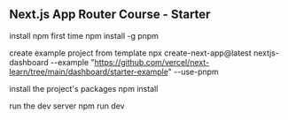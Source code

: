 ## Next.js App Router Course - Starter

install npm first time
	npm install -g pnpm

create example project from template
	npx create-next-app@latest nextjs-dashboard --example "https://github.com/vercel/next-learn/tree/main/dashboard/starter-example" --use-pnpm

install the project's packages
	npm install

run the dev server
	npm run dev




